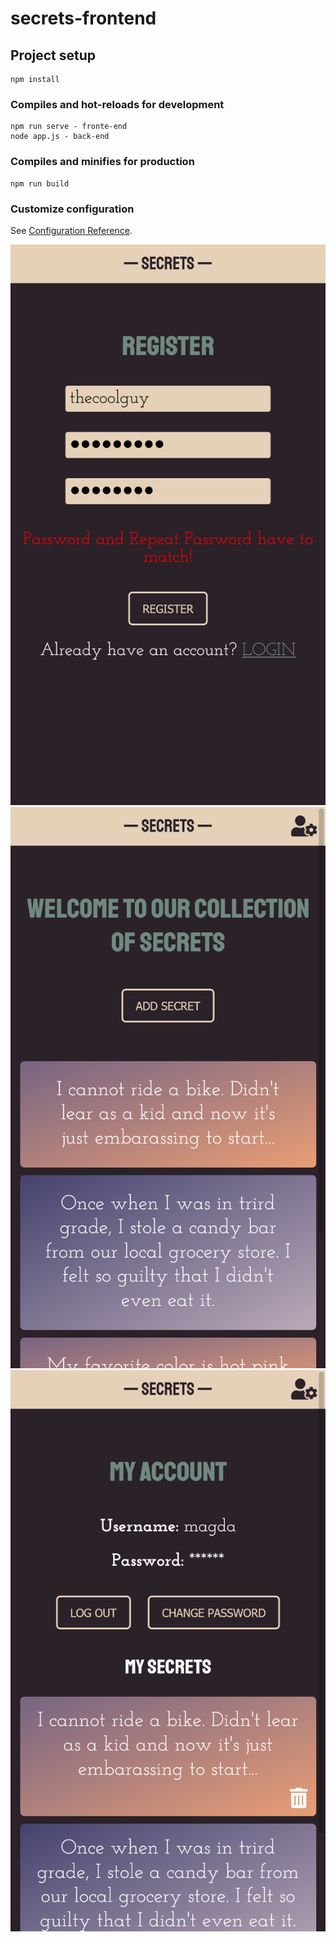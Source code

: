 # secrets-frontend

## Project setup
```
npm install
```

### Compiles and hot-reloads for development
```
npm run serve - fronte-end
node app.js - back-end
```

### Compiles and minifies for production
```
npm run build
```

### Customize configuration
See [Configuration Reference](https://cli.vuejs.org/config/).

![home](https://github.com/mkubincova/secrets-vue/blob/master/screencaps/register.png)
![home](https://github.com/mkubincova/secrets-vue/blob/master/screencaps/home.png)
![home](https://github.com/mkubincova/secrets-vue/blob/master/screencaps/account.png)
